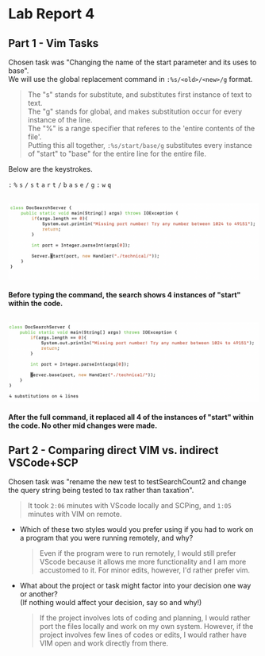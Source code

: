 # Lab Report 4
## Part 1 - Vim Tasks
Chosen task was "Changing the name of the start parameter and its uses to base". <br>
We will use the global replacement command in `:%s/<old>/<new>/g` format.
>The "s" stands for substitute, and substitutes first instance of <old> text to <new> text.<br>
>The "g" stands for global, and makes substitution occur for every instance of the line.<br>
>The "%" is a range specifier that referes to the 'entire contents of the file'.<br>
>Putting this all together, `:%s/start/base/g` substitutes every instance of "start" to "base" for the entire line for the entire file.

Below are the keystrokes.

`:` `%` `s` `/` `s` `t` `a` `r` `t` `/` `b` `a` `s` `e` `/` `g` `:` `w` `q`

![beforeVIM](./beforeVIM.png)
---
**Before typing the command, the search shows 4 instances of "start" within the code.**

![afterVIM](./afterVIM.png)
---
**After the full command, it replaced all 4 of the instances of "start" within the code. No other mid changes were made.**

## Part 2 - Comparing direct VIM vs. indirect VSCode+SCP
Chosen task was "rename the new test to testSearchCount2 and change the query string being tested to tax rather than taxation". 
> It took `2:06` minutes with VScode locally and SCPing, and `1:05` minutes with VIM on remote.

* Which of these two styles would you prefer using if you had to work on a program that you were running remotely, and why?
  >Even if the program were to run remotely, I would still prefer VScode because it allows me more functionality and I am more accustomed to it.
For minor edits, however, I'd rather prefer vim.

* What about the project or task might factor into your decision one way or another? <br> (If nothing would affect your decision, say so and why!)
  >If the project involves lots of coding and planning, I would rather port the files locally and work on my own system. However, if the project involves few lines of codes or edits, I would rather have VIM open and work directly from there.
